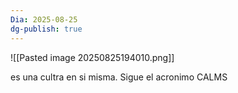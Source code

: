 ```yaml
---
Dia: 2025-08-25
dg-publish: true
---
```

![[Pasted image 20250825194010.png]]

es una cultra en si misma. Sigue el acronimo CALMS